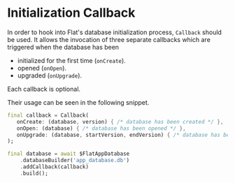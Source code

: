 # Initialization Callback

In order to hook into Flat's database initialization process, `Callback` should be used.
It allows the invocation of three separate callbacks which are triggered when the database has been

- initialized for the first time (`onCreate`).
- opened (`onOpen`).
- upgraded (`onUpgrade`).

Each callback is optional.

Their usage can be seen in the following snippet.

```dart
final callback = Callback(
   onCreate: (database, version) { /* database has been created */ },
   onOpen: (database) { /* database has been opened */ },
   onUpgrade: (database, startVersion, endVersion) { /* database has been upgraded */ },
);

final database = await $FlatAppDatabase
    .databaseBuilder('app_database.db')
    .addCallback(callback)
    .build();
```
